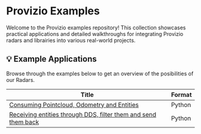 # Provizio Examples
Welcome to the Provizio examples repository! This collection showcases practical applications and detailed walkthroughs for integrating Provizio radars and librairies into various real-world projects.

## 💡 Example Applications
Browse through the examples below to get an overview of the posibilities of our Radars.

| Title                                                                                                                                     | Format                   
| ----------------------------------------------------------------------------------------------------------------------------------------- | -------------------------- 
| [Consuming Pointcloud, Odometry and Entities](./LinkToBeDefined)                                                                          | Python            
| [Receiving entities through DDS, filter them and send them back](./LinkToBeDefined)                                                       | Python                
